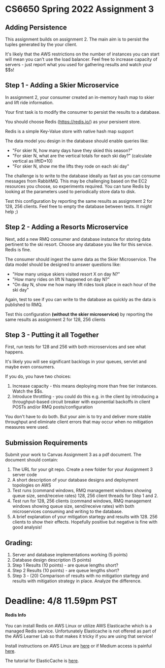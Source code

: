 # CS6650 Spring 2022  Assignment 3

## Adding Persistence
This assignment builds on assignment 2. The main aim is to persist the tuples generated by the your client.

It's likely that the AWS restrictions on the number of instances you can start will mean you can't use the load balancer. Feel free to increase capacity of servers - just report what you used for gathering results and watch your $$s!

## Step 1 - Adding a Skier Microservice
In assignment 2, your consumer created an in-memory hash map to skier and lift ride information. 

Your first task is to modify the consumer to persist the results to a database. 

You should choose Redis (https://redis.io/) as your persisent store. 

Redis is a simple Key-Value store with native hash map support

The data model you design in the database should enable queries like:

* "For skier N, how many days have they skied this season?"
* "For skier N, what are the vertical totals for each ski day?" (calculate vertical as liftID*10)
* "For skier N, show me the lifts they rode on each ski day"

The challenge is to write to the database ideally as fast as you can consume messages from RabbitMQ. This may be challenging based on the EC2 resources you choose, so experiments required. You can tune Redis by looking at the parameters used to periodically store data to disk.

Test this configuration by reporting the same results as assignment 2 for 128, 256 clients. Feel free to empty the database between tests. It might help ;)

## Step 2 - Adding  a Resorts Microservice

Next, add a new RMQ consumer and database instance  for storing data pertinent to the ski resort. Choose any database you like for this service. Redis is fine.

The consumer should ingest the same data as the Skier Microservice. The data model should be designed to answer questions like:

- "How many unique skiers visited resort X on day N?"
- "How many rides on lift N happened on day N?"
- "On day N, show me how many lift rides took place in each hour of the ski day"

Again, test to see if you can write to the database as quickly as the data is published to RMQ.

Test this configuration **(without the skier microservice)** by reporting the same results as assignment 2 for 128, 256 clients

## Step 3 - Putting it all Together

First, run tests for 128 and 256 with both microservices and see what happens. 

It's likely you will see significant backlogs in your queues, servlet and maybe even consumers.

If you do, you have two choices:

1. Increase capacity - this means deploying more than free tier instances. Watch the $$s. 
2. Introduce throttling - you could do this e.g. in the client by introducing a throughput-based circuit breaker with exponential backoffs in client POSTs and/or RMQ posts/configuration

You don't have to do both. But your aim is to try and deliver more stable throughput and eliminate client errors that may occur when no mitigation measures were used.



## Submission Requirements
Submit your work to Canvas Assignment 3 as a pdf document. The document should contain:

1. The URL for your git repo. Create a new folder for your Assignment 3 server code
1. A short description of your database designs and deployment topologies on AWS
1. Test runs (command windows, RMQ management windows showing queue size, send/receive rates)  128, 256 client threads for Step 1 and 2.
1. Test run for 128, 256 clients (command windows, RMQ management windows showing queue size, send/receive rates)  with both microservices consuming and writing to the database. 
1. A brief explanation of your mitigation startegy and results with 128. 256 clients to show their effects. Hopefully positive but negative is fine with good analysis!

## Grading:
1. Server and database implementations working (5 points)
1. Database design description (5 points) 
1. Step 1 Results (10 points) - are queue lengths short? 
1. Step 2 Results (10 points) - are queue lengths short? 
1.  Step 3 - (20) Comparison of results with no mitigation startegy and results with mitigation strategy in place. Analyze the difference.

# Deadline: 4/8 11.59pm PST 

#### Redis Info

You can install Redis on AWS Linux or utilize AWS Elasticache which is a managed Redis service. Unfortunately Elasticache is not offered as part of the AWS Learner Lab so that makes it tricky if you are using that service!

Install instructions on AWS Linux are [here](https://shawn-shi.medium.com/how-to-install-redis-on-ec2-server-for-fast-in-memory-database-f30c3ef8c35e) or if Medium access is painful [here](https://www.phaedrasolutions.com/blog/setup-redis-on-aws).

The tutorial for ElasticCache is [here](https://docs.aws.amazon.com/AmazonElastiCache/latest/red-ug/GettingStarted.html?pg=ln).



